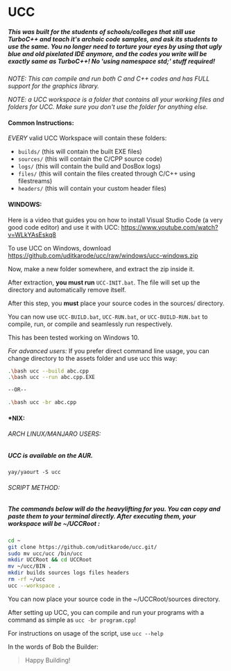 # UCC

##### This was built for the students of schools/colleges that still use TurboC++ and teach it's archaic code samples, and ask its students to use the same. You no longer need to torture your eyes by using that ugly blue and old pixelated IDE anymore, and the codes you write will be exactly same as TurboC++! No 'using namespace std;' stuff required!

*NOTE: This can compile and run both C and C++ codes and has FULL support for the graphics library.*

*NOTE: a UCC workspace is a folder that contains all your working files and folders for UCC. Make sure you don't use the folder for anything else.*

#### Common Instructions:
*EVERY* valid UCC Workspace will contain these folders:
- `builds/` (this will contain the built EXE files)
- `sources/` (this will contain the C/CPP source code)
- `logs/` (this will contain the build and DosBox logs)
- `files/` (this will contain the files created through C/C++ using filestreams)
- `headers/` (this will contain your custom header files)

#### WINDOWS:

Here is a video that guides you on how to install Visual Studio Code (a very good code editor) and use it with UCC: https://www.youtube.com/watch?v=WLkYAsEskq8

To use UCC on Windows, download https://github.com/uditkarode/ucc/raw/windows/ucc-windows.zip

Now, make a new folder somewhere, and extract the zip inside it.

After extraction, **you must run** `UCC-INIT.bat`. The file will set up the directory and automatically remove itself.

After this step, you **must** place your source codes in the sources/ directory.

You can now use `UCC-BUILD.bat`, `UCC-RUN.bat`, or `UCC-BUILD-RUN.bat` to compile, run, or compile and seamlessly run respectively.

This has been tested working on Windows 10.


*For advanced users:*
If you prefer direct command line usage, you can change directory to the assets folder and use ucc this way:
```bash
.\bash ucc --build abc.cpp
.\bash ucc --run abc.cpp.EXE

--OR--

.\bash ucc -br abc.cpp
```

#### *NIX:

###### ARCH LINUX/MANJARO USERS:
  
##### UCC is available on the AUR.  
`yay/yaourt -S ucc`  
  
###### SCRIPT METHOD:

##### The commands below will do the heavylifting for you. You can copy and paste them to your terminal directly. After executing them, your workspace will be ~/UCCRoot :

```bash
cd ~
git clone https://github.com/uditkarode/ucc.git/
sudo mv ucc/ucc /bin/ucc
mkdir UCCRoot && cd UCCRoot
mv ~/ucc/BIN .
mkdir builds sources logs files headers
rm -rf ~/ucc
ucc --workspace .
```

You can now place your source code in the ~/UCCRoot/sources directory.

After setting up UCC, you can compile and run your programs with a command as simple as `ucc -br program.cpp`!

For instructions on usage of the script, use `ucc --help`

In the words of Bob the Builder:
> Happy Building!

